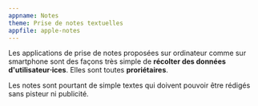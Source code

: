 ```yaml
---
appname: Notes
theme: Prise de notes textuelles
appfile: apple-notes
---
```


Les applications de prise de notes proposées sur ordinateur comme sur smartphone sont des façons très simple de **récolter des données d'utilisateur⋅ices**. Elles sont toutes **proriétaires**.

Les notes sont pourtant de simple textes qui doivent pouvoir être rédigés sans pisteur ni publicité.

